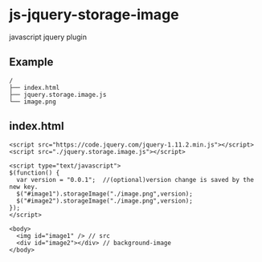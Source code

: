 js-jquery-storage-image
=======================

javascript jquery plugin

Example
-------
    /
    ├── index.html
    ├── jquery.storage.image.js
    └── image.png

index.html
----------
    <script src="https://code.jquery.com/jquery-1.11.2.min.js"></script>
    <script src="./jquery.storage.image.js"></script>
    
    <script type="text/javascript">
    $(function() {
      var version = "0.0.1";  //(optional)version change is saved by the new key.
      $("#image1").storageImage("./image.png",version);
      $("#image2").storageImage("./image.png",version);
    });
    </script>

    <body>
      <img id="image1" /> // src
      <div id="image2"></div> // background-image
    </body>
